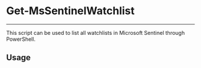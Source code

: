 # Get-MsSentinelWatchlist
***
This script can be used to list all watchlists in Microsoft Sentinel through PowerShell.

## Usage
